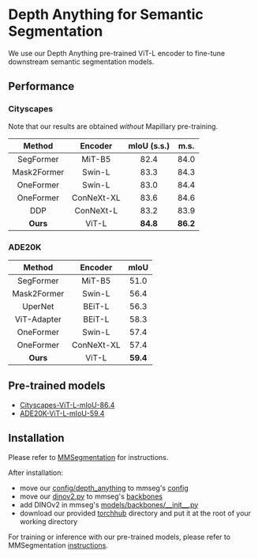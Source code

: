 # Depth Anything for Semantic Segmentation

We use our Depth Anything pre-trained ViT-L encoder to fine-tune downstream semantic segmentation models.


## Performance

### Cityscapes

Note that our results are obtained *without* Mapillary pre-training.

| Method | Encoder | mIoU (s.s.) | m.s. |
|:-:|:-:|:-:|:-:|
| SegFormer | MiT-B5 | 82.4 | 84.0 |
| Mask2Former | Swin-L | 83.3 | 84.3 |
| OneFormer | Swin-L | 83.0 | 84.4 |
| OneFormer | ConNeXt-XL | 83.6 | 84.6 |
| DDP | ConNeXt-L | 83.2 | 83.9 |
| **Ours** | ViT-L | **84.8** | **86.2** |


### ADE20K

| Method | Encoder | mIoU |
|:-:|:-:|:-:|
| SegFormer | MiT-B5 | 51.0 |
| Mask2Former | Swin-L | 56.4 |
| UperNet | BEiT-L | 56.3 |
| ViT-Adapter | BEiT-L | 58.3 |
| OneFormer | Swin-L | 57.4 |
| OneFormer | ConNeXt-XL | 57.4 |
| **Ours** | ViT-L | **59.4** |


## Pre-trained models

- [Cityscapes-ViT-L-mIoU-86.4](https://huggingface.co/spaces/LiheYoung/Depth-Anything/blob/main/checkpoints_semseg/cityscapes_vitl_mIoU_86.4.pth)
- [ADE20K-ViT-L-mIoU-59.4](https://huggingface.co/spaces/LiheYoung/Depth-Anything/blob/main/checkpoints_semseg/ade20k_vitl_mIoU_59.4.pth)



## Installation

Please refer to [MMSegmentation](https://github.com/open-mmlab/mmsegmentation/blob/main/docs/en/get_started.md#installation) for instructions.

After installation:
- move our [config/depth_anything](./config/depth_anything/) to mmseg's [config](https://github.com/open-mmlab/mmsegmentation/tree/main/configs)
- move our [dinov2.py](./dinov2.py) to mmseg's [backbones](https://github.com/open-mmlab/mmsegmentation/tree/main/mmseg/models/backbones)
- add DINOv2 in mmseg's [models/backbones/\_\_init\_\_.py](https://github.com/open-mmlab/mmsegmentation/blob/main/mmseg/models/backbones/__init__.py)
- download our provided [torchhub](https://github.com/LiheYoung/Depth-Anything/tree/main/torchhub) directory and put it at the root of your working directory

For training or inference with our pre-trained models, please refer to MMSegmentation [instructions](https://github.com/open-mmlab/mmsegmentation/blob/main/docs/en/user_guides/4_train_test.md).

